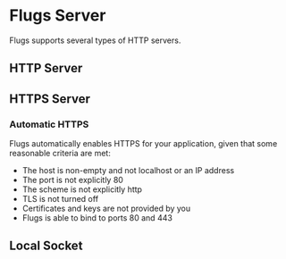 # Flugs Server
Flugs supports several types of HTTP servers.

## HTTP Server


## HTTPS Server

### 
### Automatic HTTPS
Flugs automatically enables HTTPS for your application, given that some
reasonable criteria are met:

 - The host is non-empty and not localhost or an IP address
 - The port is not explicitly 80
 - The scheme is not explicitly http
 - TLS is not turned off
 - Certificates and keys are not provided by you
 - Flugs is able to bind to ports 80 and 443


## Local Socket
